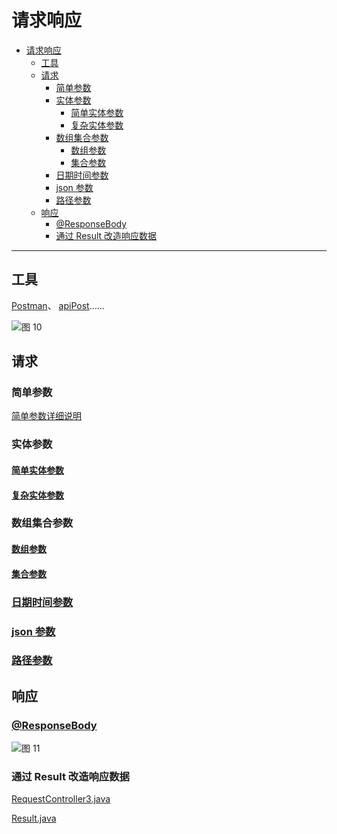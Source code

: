 # 请求响应

- [请求响应](#请求响应)
  - [工具](#工具)
  - [请求](#请求)
    - [简单参数](#简单参数)
    - [实体参数](#实体参数)
      - [简单实体参数](#简单实体参数)
      - [复杂实体参数](#复杂实体参数)
    - [数组集合参数](#数组集合参数)
      - [数组参数](#数组参数)
      - [集合参数](#集合参数)
    - [日期时间参数](#日期时间参数)
    - [json 参数](#json-参数)
    - [路径参数](#路径参数)
  - [响应](#响应)
    - [@ResponseBody](#responsebody)
    - [通过 Result 改造响应数据](#通过-result-改造响应数据)

---

## 工具

[Postman](https://www.postman.com/)、
[apiPost](https://www.apipost.cn/)……

![图 10](https://s2.loli.net/2024/01/21/B3q1rQbCjZPXdkp.png)  

## 请求

### 简单参数

[简单参数详细说明][RequestController.java]

### 实体参数

#### [简单实体参数][RequestController1.java]

#### [复杂实体参数][RequestController1.java]

### 数组集合参数

#### [数组参数][RequestController.java]

#### [集合参数][RequestController.java]

### [日期时间参数][RequestController.java]

### [json 参数][RequestController.java]

### [路径参数][RequestController.java]

## 响应

### [@ResponseBody][RequestController2.java]

![图 11](https://s2.loli.net/2024/01/23/TXNhabEzKf9SpBw.png)  

### 通过 Result 改造响应数据

[RequestController3.java][RequestController3.java]

[Result.java][Result.java]

[RequestController.java]:../SpringProject-Response/src/main/java/com/springprojectresponse/controller/RequestController.java
[RequestController1.java]:../SpringProject-Response/src/main/java/com/springprojectresponse/controller/RequestController1.java
[RequestController2.java]:../SpringProject-Response/src/main/java/com/springprojectresponse/controller/RequestController2.java
[RequestController3.java]:../SpringProject-Response/src/main/java/com/springprojectresponse/controller/RequestController3.java
[Result.java]:../SpringProject-Response/src/main/java/com/springprojectresponse/Result.java
